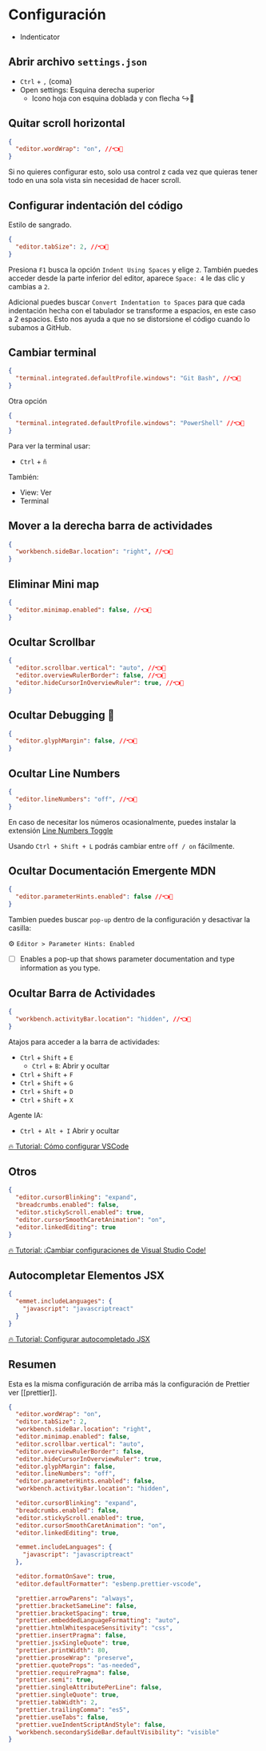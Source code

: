 # Configuración 

- Indenticator

## Abrir archivo `settings.json`

- `Ctrl` + `,` (coma)
 - Open settings: Esquina derecha superior
	 - Icono hoja con esquina doblada y con flecha ↪📄

## Quitar scroll horizontal 

```json
{
  "editor.wordWrap": "on", //👈👀
}
```

Si no quieres configurar esto, solo usa control z cada vez que quieras tener todo en una sola vista sin necesidad de hacer scroll. 

## Configurar indentación del código 

Estilo de sangrado. 
```json
{
  "editor.tabSize": 2, //👈👀
}
```

Presiona `F1` busca la opción `Indent Using Spaces` y elige `2`. También puedes acceder desde la parte inferior del editor, aparece `Space: 4` le das clic y cambias a `2`. 

Adicional puedes buscar `Convert Indentation to Spaces` para que cada indentación hecha con el tabulador se transforme a espacios, en este caso a 2 espacios. Esto nos ayuda a que no se distorsione el código cuando lo subamos a GitHub. 

## Cambiar terminal  

```json
{
  "terminal.integrated.defaultProfile.windows": "Git Bash", //👈👀
}
```

Otra opción 
```json
{
  "terminal.integrated.defaultProfile.windows": "PowerShell" //👈👀
}
```

Para ver la terminal usar:  
- `Ctrl` + `ñ`

También:   
- View: Ver
- Terminal 

## Mover a la derecha barra de actividades

```json
{
  "workbench.sideBar.location": "right", //👈👀
}
```

## Eliminar Mini map 

```json
{
  "editor.minimap.enabled": false, //👈👀
}
```

## Ocultar Scrollbar  

```json
{
  "editor.scrollbar.vertical": "auto", //👈👀
  "editor.overviewRulerBorder": false, //👈👀
  "editor.hideCursorInOverviewRuler": true, //👈👀
}
```

## Ocultar Debugging 🔴

```json
{
  "editor.glyphMargin": false, //👈👀
}
```

## Ocultar Line Numbers

```json
{
  "editor.lineNumbers": "off", //👈👀
}
```

En caso de necesitar los números ocasionalmente, puedes instalar la extensión [Line Numbers Toggle](https://marketplace.visualstudio.com/items?itemName=yay.lntoggle)

Usando `Ctrl + Shift + L` podrás cambiar entre `off / on` fácilmente.

## Ocultar Documentación Emergente MDN

```json
{
  "editor.parameterHints.enabled": false //👈👀
}
```

Tambien puedes buscar `pop-up` dentro de la configuración y desactivar la casilla:

⚙ `Editor > Parameter Hints: Enabled`

- [ ] Enables a pop-up that shows parameter documentation and type information as you type. 

## Ocultar Barra de Actividades 

```json
{
  "workbench.activityBar.location": "hidden", //👈👀
}
```

Atajos para acceder a la barra de actividades: 
- `Ctrl` + `Shift` + `E` 
	- `Ctrl` + `B`: Abrir y ocultar 
- `Ctrl` + `Shift` + `F` 
- `Ctrl` + `Shift` + `G` 
- `Ctrl` + `Shift` + `D` 
- `Ctrl` + `Shift` + `X`

Agente IA:

- `Ctrl + Alt + I` Abrir y ocultar 

[🔥 Tutorial: Cómo configurar VSCode](https://www.youtube.com/watch?v=HiVnGgYudLY)

## Otros 

```json
{
  "editor.cursorBlinking": "expand",
  "breadcrumbs.enabled": false,
  "editor.stickyScroll.enabled": true,
  "editor.cursorSmoothCaretAnimation": "on",
  "editor.linkedEditing": true
}
```

[🔥 Tutorial: ¡Cambiar configuraciones de Visual Studio Code!](https://www.youtube.com/watch?v=uyEUVgNMvGI)

## Autocompletar Elementos JSX 

```json
{
  "emmet.includeLanguages": {
    "javascript": "javascriptreact"
  }
}
```

[🔥 Tutorial: Configurar autocompletado JSX](https://www.youtube.com/watch?v=jIjws68ATY8)

## Resumen

Esta es la misma configuración de arriba más la configuración de Prettier ver [[prettier]].

```json
{
  "editor.wordWrap": "on",
  "editor.tabSize": 2,
  "workbench.sideBar.location": "right",
  "editor.minimap.enabled": false,
  "editor.scrollbar.vertical": "auto",
  "editor.overviewRulerBorder": false,
  "editor.hideCursorInOverviewRuler": true,
  "editor.glyphMargin": false,
  "editor.lineNumbers": "off",
  "editor.parameterHints.enabled": false,
  "workbench.activityBar.location": "hidden",

  "editor.cursorBlinking": "expand",
  "breadcrumbs.enabled": false,
  "editor.stickyScroll.enabled": true,
  "editor.cursorSmoothCaretAnimation": "on",
  "editor.linkedEditing": true,

  "emmet.includeLanguages": {
    "javascript": "javascriptreact"
  },

  "editor.formatOnSave": true,
  "editor.defaultFormatter": "esbenp.prettier-vscode",

  "prettier.arrowParens": "always",
  "prettier.bracketSameLine": false,
  "prettier.bracketSpacing": true,
  "prettier.embeddedLanguageFormatting": "auto",
  "prettier.htmlWhitespaceSensitivity": "css",
  "prettier.insertPragma": false,
  "prettier.jsxSingleQuote": true,
  "prettier.printWidth": 80,
  "prettier.proseWrap": "preserve",
  "prettier.quoteProps": "as-needed",
  "prettier.requirePragma": false,
  "prettier.semi": true,
  "prettier.singleAttributePerLine": false,
  "prettier.singleQuote": true,
  "prettier.tabWidth": 2,
  "prettier.trailingComma": "es5",
  "prettier.useTabs": false,
  "prettier.vueIndentScriptAndStyle": false,
  "workbench.secondarySideBar.defaultVisibility": "visible"
}
```